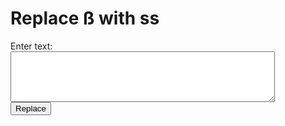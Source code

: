 <!DOCTYPE html>
<html>
  <head>
    <title>Replace ß with ss</title>
  </head>
  <body>
    <h1>Replace ß with ss</h1>
    <form id="form">
      <label for="text">Enter text:</label><br>
      <textarea id="text" rows="5" cols="50"></textarea><br>
      <button type="submit">Replace</button>
    </form>
    <div id="result"></div>
    <script>
      // The replaceSs function from the previous example
      function replaceSs(text) {
        if (text.indexOf("ß") !== -1) {
          text = text.replace(/ß/g, "ss");
        }
        return text;
      }

      // Get the form element
      const form = document.getElementById("form");

      // Add an event listener for the submit event
      form.addEventListener("submit", (event) => {
        // Prevent the form from being submitted
        event.preventDefault();

        // Get the text from the textarea
        const text = document.getElementById("text").value;

        // Replace the "ß" characters with "ss"
        const result = replaceSs(text);

        // Display the result
        document.getElementById("result").innerHTML = result;
      });
    </script>
  </body>
</html>
